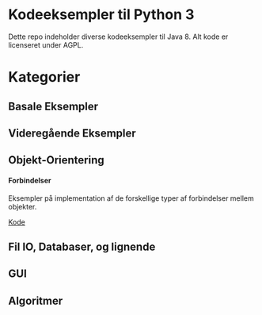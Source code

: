 # Kodeeksempler til Python 3
Dette repo indeholder diverse kodeeksempler til Java 8. Alt kode er licenseret under AGPL.

# Kategorier
## Basale Eksempler
## Videregående Eksempler
## Objekt-Orientering

#### Forbindelser
Eksempler på implementation af de forskellige typer af forbindelser mellem objekter.

[Kode](https://github.com/davidwlindholm/examples_python3_da/tree/main/Objekt%20Orientering/Forbindelser)

## Fil IO, Databaser, og lignende
## GUI
## Algoritmer
